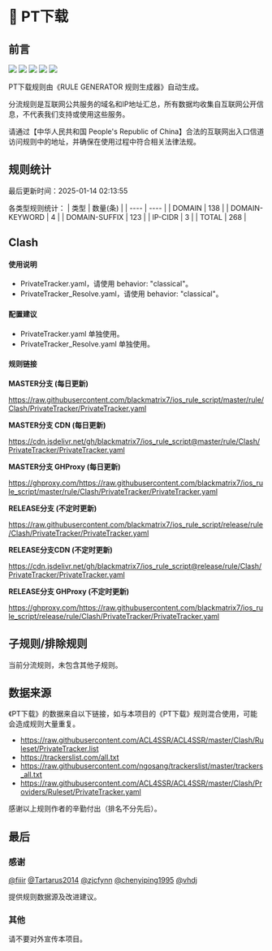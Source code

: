 # 🧸 PT下载

## 前言

![](https://shields.io/badge/-移除重复规则-ff69b4) ![](https://shields.io/badge/-DOMAIN与DOMAIN--SUFFIX合并-green) ![](https://shields.io/badge/-DOMAIN--SUFFIX间合并-critical) ![](https://shields.io/badge/-DOMAIN--SUFFIX与DOMAIN--KEYWORD合并-blue) ![](https://shields.io/badge/-IP--CIDR(6)合并-blueviolet) 

PT下载规则由《RULE GENERATOR 规则生成器》自动生成。

分流规则是互联网公共服务的域名和IP地址汇总，所有数据均收集自互联网公开信息，不代表我们支持或使用这些服务。

请通过【中华人民共和国 People's Republic of China】合法的互联网出入口信道访问规则中的地址，并确保在使用过程中符合相关法律法规。

## 规则统计

最后更新时间：2025-01-14 02:13:55

各类型规则统计：
| 类型 | 数量(条)  | 
| ---- | ----  |
| DOMAIN | 138  | 
| DOMAIN-KEYWORD | 4  | 
| DOMAIN-SUFFIX | 123  | 
| IP-CIDR | 3  | 
| TOTAL | 268  | 


## Clash 

#### 使用说明
- PrivateTracker.yaml，请使用 behavior: "classical"。
- PrivateTracker_Resolve.yaml，请使用 behavior: "classical"。

#### 配置建议
- PrivateTracker.yaml 单独使用。
- PrivateTracker_Resolve.yaml 单独使用。

#### 规则链接
**MASTER分支 (每日更新)**

https://raw.githubusercontent.com/blackmatrix7/ios_rule_script/master/rule/Clash/PrivateTracker/PrivateTracker.yaml

**MASTER分支 CDN (每日更新)**

https://cdn.jsdelivr.net/gh/blackmatrix7/ios_rule_script@master/rule/Clash/PrivateTracker/PrivateTracker.yaml

**MASTER分支 GHProxy (每日更新)**

https://ghproxy.com/https://raw.githubusercontent.com/blackmatrix7/ios_rule_script/master/rule/Clash/PrivateTracker/PrivateTracker.yaml

**RELEASE分支 (不定时更新)**

https://raw.githubusercontent.com/blackmatrix7/ios_rule_script/release/rule/Clash/PrivateTracker/PrivateTracker.yaml

**RELEASE分支CDN (不定时更新)**

https://cdn.jsdelivr.net/gh/blackmatrix7/ios_rule_script@release/rule/Clash/PrivateTracker/PrivateTracker.yaml

**RELEASE分支 GHProxy (不定时更新)**

https://ghproxy.com/https://raw.githubusercontent.com/blackmatrix7/ios_rule_script/release/rule/Clash/PrivateTracker/PrivateTracker.yaml

## 子规则/排除规则


当前分流规则，未包含其他子规则。

## 数据来源

《PT下载》的数据来自以下链接，如与本项目的《PT下载》规则混合使用，可能会造成规则大量重复。

- https://raw.githubusercontent.com/ACL4SSR/ACL4SSR/master/Clash/Ruleset/PrivateTracker.list
- https://trackerslist.com/all.txt
- https://raw.githubusercontent.com/ngosang/trackerslist/master/trackers_all.txt
- https://raw.githubusercontent.com/ACL4SSR/ACL4SSR/master/Clash/Providers/Ruleset/PrivateTracker.yaml


感谢以上规则作者的辛勤付出（排名不分先后）。

## 最后

### 感谢

[@fiiir](https://github.com/fiiir) [@Tartarus2014](https://github.com/Tartarus2014) [@zjcfynn](https://github.com/zjcfynn) [@chenyiping1995](https://github.com/chenyiping1995) [@vhdj](https://github.com/vhdj)

提供规则数据源及改进建议。

### 其他

请不要对外宣传本项目。
